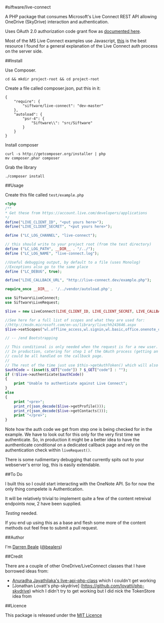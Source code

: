 #siftware/live-connect

A PHP package that consumes Microsoft's Live Connect REST API allowing OneDrive (SkyDrive) interaction and authentication.

Uses OAuth 2.0 authorization code grant flow as [documented here](http://msdn.microsoft.com/en-us/library/live/hh243647.aspx).

Most of the MS Live Connect examples use Javascript, [this](http://msdn.microsoft.com/en-us/library/live/hh243649.aspx) is the best resource I found for a general explanation of the Live Connect auth process on the server side.

##Install

Use Composer.

    cd && mkdir project-root && cd project-root

Create a file called composer.json, put this in it:

    {
        "require": {
            "siftware/live-connect": "dev-master"
        },
        "autoload": {
            "psr-4": {
                "Siftware\\": "src/Siftware"
            }
        }
    }

Install composer

    curl -s http://getcomposer.org/installer | php
    mv composer.phar composer

Grab the library

    ./composer install


##Usage

Create this file called `test/example.php`

```php
<?php
/**
* Get these from https://account.live.com/developers/applications
*/
define("LIVE_CLIENT_ID", "<put yours here>");
define("LIVE_CLIENT_SECRET", "<put yours here>");

define ("LC_LOG_CHANNEL", "live-connect");

// this should write to your project root (from the test directory)
define ("LC_LOG_PATH", __DIR__ . "/../");
define ("LC_LOG_NAME", "live-connect.log");

//Useful debugging output, by default to a file (uses Monolog)
//Exceptions also go to the same place
define ("LC_DEBUG", true);

define("LIVE_CALLBACK_URL", "http://live-connect.dev/example.php");

require_once __DIR__ . '/../vendor/autoload.php';

use Siftware\LiveConnect;
use Siftware\LiveRequest;

$live = new LiveConnect(LIVE_CLIENT_ID, LIVE_CLIENT_SECRET, LIVE_CALLBACK_URL);

//See here for a full list of scopes and what they are used for:
//http://msdn.microsoft.com/en-us/library/live/hh243646.aspx
$live->setScopes("wl.offline_access,wl.signin,wl.basic,office.onenote_create");

// -- /end Bootstrapping

// This conditional is only needed when the request is for a new user.
// In production, catering for step 1 of the OAuth process (getting an auth code)
// could be all handled on the callback page.
//
// The rest of the time just use $this->getAuthToken() which will also handle auth/refresh for you
$authCode = (isset($_GET["code"]) ? $_GET["code"] : "");
if (!$live->authenticate($authCode))
{
    print "Unable to authenticate against Live Connect";
}
else
{
    print "<pre>";
    print_r(json_decode($live->getProfile()));
    print_r(json_decode($live->getContacts()));
    print "</pre>";
}
```

Note how the auth code we get from step one is being checked for in the example. We have to look out for this only for the very first time we authenticate. So, in production it might be a better idea to have the aunthenticate conditional on a dedicated callback page and rely on the authentication check within `liveRequest()`.

There is some rudimentary debugging that currently spits out to your webserver's error log, this is easily extendable.

##To Do

I built this so I could start interacting with the OneNote API. So for now the only thing compelete is Authentication.

It will be relatively trivial to implement quite a few of the content retreival endpoints now, 2 have been supplied.

*Testing* needed.

If you end up using this as a base and flesh some more of the content methods out feel free to submit a pull request.

##Author

I'm [Darren Beale](http://beale.rs) ([@bealers](http://twitter.com/bealers))

##Credit

 There are a couple of other OneDrive/LiveConnect classes that I have borrowed ideas from:

  - [Anuradha Jayathilaka's live-api-php-class](https://github.com/astroanu/live-api-php-class) which I couldn't get working
  - [Jonathan Lovatt's php-skydrive] (https://github.com/lovattj/php-skydrive) which I didn't try to get working but I did nick the TokenStore idea from

##Licence

 This package is released under the [MIT Licence](http://opensource.org/licenses/MIT)